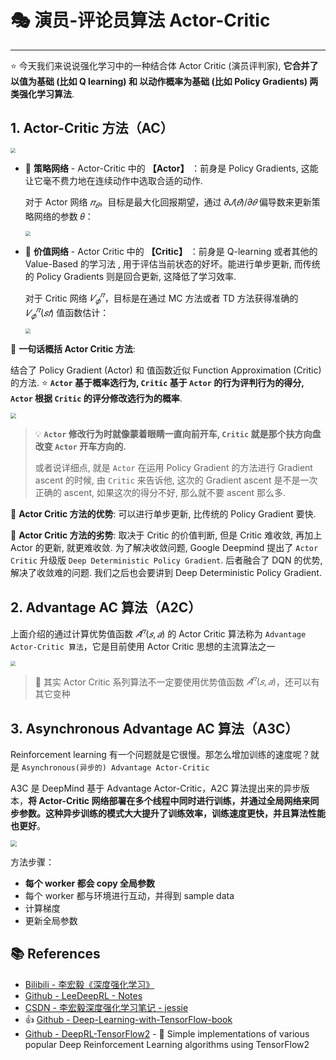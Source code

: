 # 🎭 演员-评论员算法 Actor-Critic

---

⭐ 今天我们来说说强化学习中的一种结合体 Actor Critic (演员评判家), **它合并了 以值为基础 (比如 Q learning) 和 以动作概率为基础 (比如 Policy Gradients) 两类强化学习算法**.

## 1. Actor-Critic 方法（AC）

<img src="https://cs-wiki.oss-cn-shanghai.aliyuncs.com/img/20201113160456.png" style="zoom:50%;" />

- 💛 **策略网络** - Actor-Critic 中的 **【Actor】** ：前身是 Policy Gradients, 这能让它毫不费力地在连续动作中选取合适的动作.

  对于 Actor 网络 $𝜋_𝜃$，目标是最大化回报期望，通过 $𝜕𝐽(𝜃) / 𝜕𝜃$ 偏导数来更新策略网络的参数 𝜃：

  <img src="https://cs-wiki.oss-cn-shanghai.aliyuncs.com/img/20201113160646.png" style="zoom: 50%;" />

- 💛 **价值网络** - Actor Critic 中的 **【Critic】** ：前身是 Q-learning 或者其他的 Value-Based 的学习法 , 用于评估当前状态的好坏。能进行单步更新, 而传统的 Policy Gradients 则是回合更新, 这降低了学习效率.

  对于 Critic 网络 $𝑉_𝜙^𝜋$，目标是在通过 MC 方法或者 TD 方法获得准确的 $𝑉_𝜙^𝜋(𝑠𝑡)$ 值函数估计：

  <img src="https://cs-wiki.oss-cn-shanghai.aliyuncs.com/img/20201113160851.png" style="zoom:50%;" />

🔸 **一句话概括 Actor Critic 方法**:

结合了 Policy Gradient (Actor) 和 值函数近似 Function Approximation (Critic) 的方法. ⭐ **`Actor` 基于概率选行为, `Critic` 基于 `Actor` 的行为评判行为的得分, `Actor` 根据 `Critic` 的评分修改选行为的概率**.

<img src="https://cs-wiki.oss-cn-shanghai.aliyuncs.com/img/20201119110417.png" style="zoom: 55%;" />

> 💡 **`Actor` 修改行为时就像蒙着眼睛一直向前开车, `Critic` 就是那个扶方向盘改变 `Actor` 开车方向的.**
>
> 或者说详细点, 就是 `Actor` 在运用 Policy Gradient 的方法进行 Gradient ascent 的时候, 由 `Critic` 来告诉他, 这次的 Gradient ascent 是不是一次正确的 ascent, 如果这次的得分不好, 那么就不要 ascent 那么多.

🔸 **Actor Critic 方法的优势**: 可以进行单步更新, 比传统的 Policy Gradient 要快.

🔸 **Actor Critic 方法的劣势**: 取决于 Critic 的价值判断, 但是 Critic 难收敛, 再加上 Actor 的更新, 就更难收敛. 为了解决收敛问题, Google Deepmind 提出了 `Actor Critic` 升级版 `Deep Deterministic Policy Gradient`. 后者融合了 DQN 的优势, 解决了收敛难的问题. 我们之后也会要讲到 Deep Deterministic Policy Gradient. 

## 2. Advantage AC 算法（A2C）

上面介绍的通过计算优势值函数 $𝐴^𝜋(𝑠, 𝑎)$ 的 Actor Critic 算法称为 `Advantage Actor-Critic 算法`，它是目前使用 Actor Critic 思想的主流算法之一

<img src="https://cs-wiki.oss-cn-shanghai.aliyuncs.com/img/20201113161620.png" style="zoom:50%;" />

> 📜 其实 Actor Critic 系列算法不一定要使用优势值函数 $𝐴^𝜋(𝑠, 𝑎)$，还可以有其它变种

## 3. Asynchronous Advantage AC 算法（A3C）

Reinforcement learning 有一个问题就是它很慢。那怎么增加训练的速度呢？就是 `Asynchronous(异步的) Advantage Actor-Critic` 

A3C 是 DeepMind 基于 Advantage Actor-Critic，A2C 算法提出来的异步版本，**将 Actor-Critic 网络部署在多个线程中同时进行训练，并通过全局网络来同步参数。这种异步训练的模式大大提升了训练效率，训练速度更快，并且算法性能也更好**。

<img src="https://cs-wiki.oss-cn-shanghai.aliyuncs.com/img/20201113162317.png" style="zoom: 62%;" />

方法步骤：

- **每个 worker 都会 copy 全局参数**
- 每个 worker 都与环境进行互动，并得到 sample data
- 计算梯度
- 更新全局参数





## 📚 References

- [Bilibili - 李宏毅《深度强化学习》](https://www.bilibili.com/video/BV1MW411w79n)
- [Github - LeeDeepRL - Notes](https://datawhalechina.github.io/leedeeprl-notes/)
- [CSDN - 李宏毅深度强化学习笔记 - jessie](https://blog.csdn.net/cindy_1102/article/details/87904928)
- 👍 [Github - Deep-Learning-with-TensorFlow-book](https://github.com/dragen1860/Deep-Learning-with-TensorFlow-book)
- [Github - DeepRL-TensorFlow2](https://github.com/marload/DeepRL-TensorFlow2) - 🐋 Simple implementations of various popular Deep Reinforcement Learning algorithms using TensorFlow2